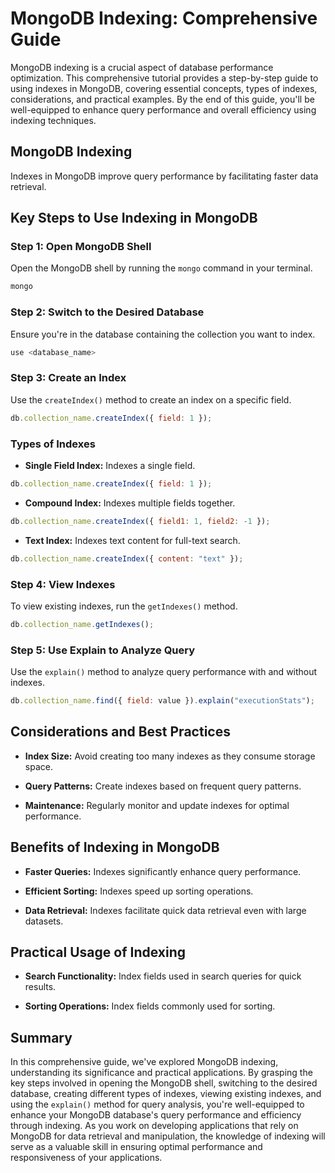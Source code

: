 # MongoDB Indexing: Comprehensive Guide

MongoDB indexing is a crucial aspect of database performance optimization. This comprehensive tutorial provides a step-by-step guide to using indexes in MongoDB, covering essential concepts, types of indexes, considerations, and practical examples. By the end of this guide, you'll be well-equipped to enhance query performance and overall efficiency using indexing techniques.

## MongoDB Indexing

Indexes in MongoDB improve query performance by facilitating faster data retrieval.

## Key Steps to Use Indexing in MongoDB

### Step 1: Open MongoDB Shell

Open the MongoDB shell by running the `mongo` command in your terminal.

```bash
mongo
```

### Step 2: Switch to the Desired Database

Ensure you're in the database containing the collection you want to index.

```javascript
use <database_name>
```

### Step 3: Create an Index

Use the `createIndex()` method to create an index on a specific field.

```javascript
db.collection_name.createIndex({ field: 1 });
```

### Types of Indexes

- **Single Field Index:** Indexes a single field.

```javascript
db.collection_name.createIndex({ field: 1 });
```

- **Compound Index:** Indexes multiple fields together.

```javascript
db.collection_name.createIndex({ field1: 1, field2: -1 });
```

- **Text Index:** Indexes text content for full-text search.

```javascript
db.collection_name.createIndex({ content: "text" });
```

### Step 4: View Indexes

To view existing indexes, run the `getIndexes()` method.

```javascript
db.collection_name.getIndexes();
```

### Step 5: Use Explain to Analyze Query

Use the `explain()` method to analyze query performance with and without indexes.

```javascript
db.collection_name.find({ field: value }).explain("executionStats");
```

## Considerations and Best Practices

- **Index Size:** Avoid creating too many indexes as they consume storage space.

- **Query Patterns:** Create indexes based on frequent query patterns.

- **Maintenance:** Regularly monitor and update indexes for optimal performance.

## Benefits of Indexing in MongoDB

- **Faster Queries:** Indexes significantly enhance query performance.

- **Efficient Sorting:** Indexes speed up sorting operations.

- **Data Retrieval:** Indexes facilitate quick data retrieval even with large datasets.

## Practical Usage of Indexing

- **Search Functionality:** Index fields used in search queries for quick results.

- **Sorting Operations:** Index fields commonly used for sorting.

## Summary

In this comprehensive guide, we've explored MongoDB indexing, understanding its significance and practical applications. By grasping the key steps involved in opening the MongoDB shell, switching to the desired database, creating different types of indexes, viewing existing indexes, and using the `explain()` method for query analysis, you're well-equipped to enhance your MongoDB database's query performance and efficiency through indexing. As you work on developing applications that rely on MongoDB for data retrieval and manipulation, the knowledge of indexing will serve as a valuable skill in ensuring optimal performance and responsiveness of your applications.